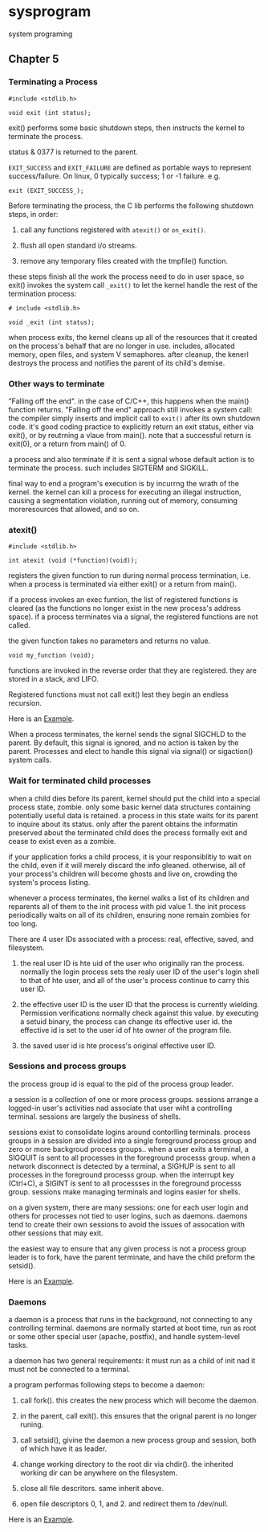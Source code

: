 # sysprogram
system programing

## Chapter 5

### Terminating a Process

```
#include <stdlib.h>

void exit (int status);
```

exit() performs some basic shutdown steps, then instructs the kernel to terminate the process.

status & 0377 is returned to the parent.

`EXIT_SUCCESS` and `EXIT_FAILURE` are defined as portable ways to represent success/failure.
On linux, 0 typically success; 1 or -1 failure.
e.g.

    exit (EXIT_SUCCESS_);

Before terminating the process, the C lib performs the following shutdown steps, in order:

1. call any functions registered with `atexit()` or `on_exit()`.

2. flush all open standard i/o streams.

3. remove any temporary files created with the tmpfile() function.

these steps finish all the work the process need to do in user space, so exit() invokes
the system call `_exit()` to let the kernel handle the rest of the termination process:

```
# include <stdlib.h>

void _exit (int status);
```

when process exits, the kernel cleans up all of the resources that it created on the process's behalf
that are no longer in use. includes, allocated memory, open files, and system V semaphores.
after cleanup, the kenerl destroys the process and notifies the parent of its child's demise.

### Other ways to terminate

"Falling off the end". in the case of C/C++, this happens when the main() function returns. "Falling off the end"
approach still invokes a system call: the compiler simply inserts and implicit call to `exit()`
after its own shutdown code. it's good coding practice to explicitly return an exit status,
either via exit(),  or by reutrning a vlaue from main().
note that a successful return is exit(0), or a return from main() of 0.

a process and also terminate if it is sent a signal whose default action is to terminate the process.
such includes SIGTERM and SIGKILL.

final way to end a program's execution is by incurrng the wrath of the kernel. 
the kernel can kill a process for executing an illegal instruction, causing a segmentation violation, running out of memory, consuming moreresources that allowed, and so on.

### atexit()

```
#include <stdlib.h>

int atexit (void (*function)(void));
```

registers the given function to run during normal process termination, 
i.e. when a process is terminated via either exit() or a return from main().

if a process invokes an exec funtion, the list of registered functions is cleared 
(as the functions no longer exist in the new process's address space).
if a process terminates via a signal, the registered functions are not called.

the given function takes no parameters and returns no value.
    
    void my_function (void);

functions are invoked in the reverse order that they are registered. 
they are stored in a stack, and LIFO.

Registered functions must not call exit() lest they begin an endless recursion.

Here is an [Example](chap5_get_pid.c "atexit").

When a process terminates, the kernel sends the signal SIGCHLD to the parent.
By default, this signal is ignored, and no action is taken by the parent.
Processes and elect to handle this signal via signal() or sigaction() system calls.

### Wait for terminated child processes

when a child dies before its parent, kernel should put the child into a special process state, zombie. only some basic kernel data structures containing potentially useful data is retained. a process in this state waits for its parent to inquire about its status. only after the parent obtains the informatin preserved about the terminated child does the process formally exit and cease to exist even as a zombie.

if your application forks a child process, it is your responsiblitiy to wait on the child, even if it will merely discard the info gleaned. otherwise, all of your process's children will become ghosts and live on, crowding the system's process listing.

whenever a process terminates, the kernel walks a list of its children and reparents all of them to the init process with pid value 1. the init process periodically waits on all of its children, ensuring none remain zombies for too long.

There are 4 user IDs associated with a process:
real, effective, saved, and filesystem.

1. the real user ID is hte uid of the user who originally ran the process. 
normally the login process sets the realy user ID of the user's login shell to that of hte user, and all of the user's process continue to carry this user ID.

2. the effective user ID is the user ID that the process is currently wielding.
Permission verifications normally check against this value. 
by executing a setuid binary, the process can change its effective user id.
the effective id is set to the user id of hte owner of the program file.

3. the saved user id is hte process's original effective user ID.

### Sessions and process groups

the process group id is equal to the pid of the process group leader.

a session is a collection of one or more process groups. sessions arrange a logged-in user's activities nad associate that user wiht a controlling terminal.
sessions are largely the business of shells.

sessions exist to consolidate logins around contorlling terminals.
process groups in a session are divided into a single foreground process group and zero or more backgroud process groups..
when a user exits a terminal, a SIGQUIT is sent to all processes in the foreground processs group.
when a network disconnect is detected by a terminal, a SIGHUP is sent to all processes in the foreground processs group.
when the interrupt key (Ctrl+C), a SIGINT is sent to all processses in the foreground processs group.
sessions make managing terminals and logins easier for shells.

on a given system, there are many sessions: one for each user login and others for processes not tied to user logins, such as daemons. daemons tend to create their own sessions to avoid the issues of assocation with other sessions that may exit.

the easiest way to ensure that any given process is not a process group leader is to fork, have the parent terminate, and have the child preform the setsid().

Here is an [Example](chap5_setsid_getsid.c "session system calls").

### Daemons

a daemon is a process that runs in the background, not connecting to any controlling terminal. daemons are normally started at boot time, run as root
or some other special user (apache, postfix), and handle system-level tasks.

a daemon has two general requirements: it must run as a child of init nad it must not be connected to a terminal.

a program performas following steps to become a daemon:

1. call fork(). this creates the new process which will become the daemon.

2. in the parent, call exit(). this ensures that the orignal parent is no longer runing.

3. call setsid(), givine the daemon a new process group and session, both of which have it as leader.

4. change working directory to the root dir via chdir(). the inherited working dir can be anywhere on the filesystem.

5. close all file descritors. same inherit above.

6. open file descriptors 0, 1, and 2. and redirect them to /dev/null.

Here is an [Example](chap5_daemonize.c "Daemons").




